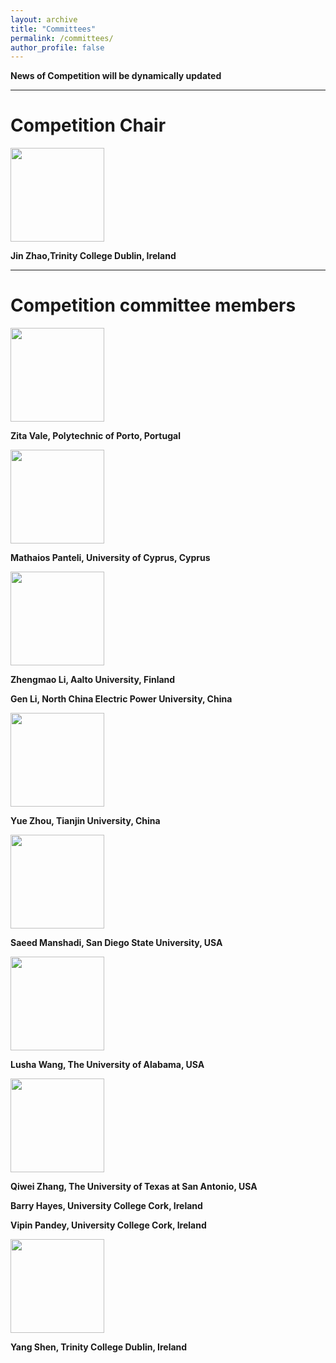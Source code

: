 ```yaml
---
layout: archive
title: "Committees"
permalink: /committees/
author_profile: false
---
```

**News of Competition will be dynamically updated**

---

# Competition Chair

<img src="https://dppescomp.github.io/pesdpcompetition.github.io/images/JinTCD.png" width="150" height="150"> 

**Jin Zhao,Trinity College Dublin, Ireland**


---

# Competition committee members

<img src="https://dppescomp.github.io/pesdpcompetition.github.io/images/Zita.png" width="150" height="150"> 

**Zita Vale, Polytechnic of Porto, Portugal**


<img src="https://dppescomp.github.io/pesdpcompetition.github.io/images/Mathaios.jpg" width="150" height="150"> 

**Mathaios Panteli, University of Cyprus, Cyprus**


<img src="https://dppescomp.github.io/pesdpcompetition.github.io/images/Zhengmao.jpg" width="150" height="150"> 

**Zhengmao Li, Aalto University, Finland**


**Gen Li, North China Electric Power University, China**


<img src="https://dppescomp.github.io/pesdpcompetition.github.io/images/YueZHOU.png" width="150" height="150"> 

**Yue Zhou, Tianjin University, China**


<img src="https://dppescomp.github.io/pesdpcompetition.github.io/images/Saeed Manshadi.jpg" width="150" height="150"> 

**Saeed Manshadi, San Diego State University, USA**



<img src="https://dppescomp.github.io/pesdpcompetition.github.io/images/Lusha_Wang.jpg" width="150" height="150"> 

**Lusha Wang, The University of Alabama, USA**


<img src="https://dppescomp.github.io/pesdpcompetition.github.io/images/QiweiZHANG.png" width="150" height="150"> 

**Qiwei Zhang, The University of Texas at San Antonio, USA**




**Barry Hayes, University College Cork, Ireland**




**Vipin Pandey, University College Cork, Ireland**


<img src="https://dppescomp.github.io/pesdpcompetition.github.io/images/YangSHEN.jpg" width="150" height="150"> 

**Yang Shen, Trinity College Dublin, Ireland**
